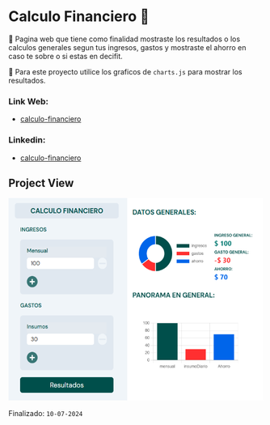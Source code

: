 # Calculo Financiero 🚀
📌 Pagina web que tiene como finalidad mostraste los resultados o los calculos generales segun tus ingresos, gastos y mostraste el ahorro en caso te sobre o si estas en decifit. 

📌 Para este proyecto utilice los graficos de `charts.js` para mostrar los resultados.
### Link Web:
- [calculo-financiero](https://angular-mini-projects.vercel.app/calculo-financiero)
### Linkedin:
- [calculo-financiero](https://angular-mini-projects.vercel.app/calculo-financiero)

## Project View
<img src="../../assets/calculo/calculo-financiero.webp" alt="Calculo Financiero" width="800" height="400" >

<br/>

Finalizado: `10-07-2024`